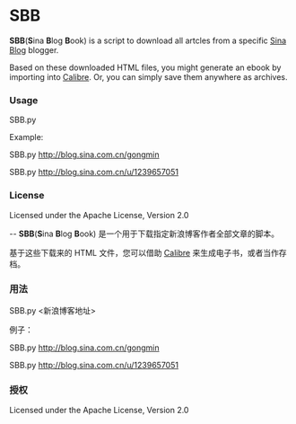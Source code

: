 # SBB

**SBB**(**S**ina **B**log **B**ook) is a script to download all artcles from a specific [Sina Blog](http://blog.sina.com.cn/) blogger.

Based on these downloaded HTML files, you might generate an ebook by importing into [Calibre](http://calibre-ebook.com/). Or, you can simply save them anywhere as archives.

### Usage
SBB.py <Sina blog URL>

Example:

SBB.py http://blog.sina.com.cn/gongmin

SBB.py http://blog.sina.com.cn/u/1239657051

### License
Licensed under the Apache License, Version 2.0

--
**SBB**(**S**ina **B**log **B**ook) 是一个用于下载指定新浪博客作者全部文章的脚本。

基于这些下载来的 HTML 文件，您可以借助 [Calibre](http://calibre-ebook.com/) 来生成电子书，或者当作存档。

### 用法
SBB.py <新浪博客地址>

例子：

SBB.py http://blog.sina.com.cn/gongmin

SBB.py http://blog.sina.com.cn/u/1239657051

### 授权
Licensed under the Apache License, Version 2.0
